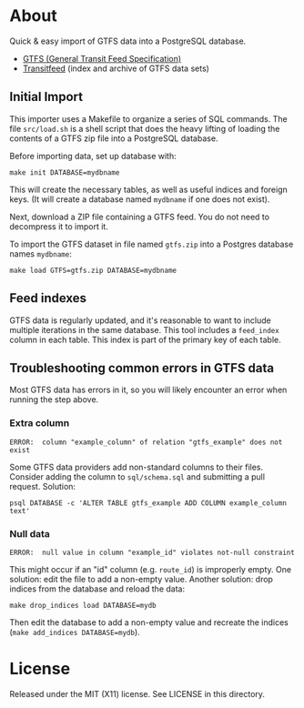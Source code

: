 # About
Quick & easy import of GTFS data into a PostgreSQL database.

* [GTFS (General Transit Feed Specification)](http://code.google.com/transit/spec/transit_feed_specification.html)
* [Transitfeed](http://transitfeeds.com) (index and archive of GTFS data sets)

## Initial Import

This importer uses a Makefile to organize a series of SQL commands. The file `src/load.sh` is a shell script that does the heavy lifting of loading the contents of a GTFS zip file into a PostgreSQL database.

Before importing data, set up database with:
```
make init DATABASE=mydbname
```
This will create the necessary tables, as well as useful indices and foreign keys. (It will create a database named `mydbname` if one does not exist).

Next, download a ZIP file containing a GTFS feed. You do not need to decompress it to import it.

To import the GTFS dataset in file named `gtfs.zip` into a Postgres database names `mydbname`:
````
make load GTFS=gtfs.zip DATABASE=mydbname
````

## Feed indexes

GTFS data is regularly updated, and it's reasonable to want to include multiple iterations in the same database. This tool includes a `feed_index` column in each table. This index is part of the primary key of each table.

## Troubleshooting common errors in GTFS data

Most GTFS data has errors in it, so you will likely encounter an error when running the step above.

### Extra column
```
ERROR:  column "example_column" of relation "gtfs_example" does not exist
```
Some GTFS data providers add non-standard columns to their files. Consider adding the column to `sql/schema.sql` and submitting a pull request.
Solution:
```
psql DATABASE -c 'ALTER TABLE gtfs_example ADD COLUMN example_column text'
```

### Null data
```
ERROR:  null value in column "example_id" violates not-null constraint
```
This might occur if an "id" column (e.g. `route_id`) is improperly empty. One solution: edit the file to add a non-empty value.
Another solution: drop indices from the database and reload the data:
```
make drop_indices load DATABASE=mydb
```
Then edit the database to add a non-empty value and recreate the indices (`make add_indices DATABASE=mydb`).

# License
Released under the MIT (X11) license. See LICENSE in this directory.
